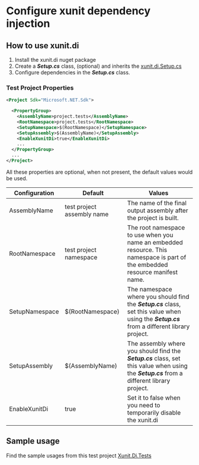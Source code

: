 # Configure xunit dependency injection
## How to use xunit.di 
1. Install the xunit.di nuget package
2. Create a ***Setup.cs*** class, (optional) and inherits the [xunit.di.Setup.cs](Xunit.Di/Setup.cs)
3. Configure dependencies in the ***Setup.cs*** class.

### Test Project Properties
```xml
<Project Sdk="Microsoft.NET.Sdk">

  <PropertyGroup>
    <AssemblyName>project.tests</AssemblyName>
    <RootNamespace>project.tests</RootNamespace>
    <SetupNamespace>$(RootNamespace)</SetupNamespace>
    <SetupAssembly>$(AssemblyName)</SetupAssembly>
    <EnableXunitDi>true</EnableXunitDi>
    ...
  </PropertyGroup>
  ...
</Project>

```
All these properties are optional, when not present, the default values would be used.

Configuration|Default |Values
-------------|-------------|------------
AssemblyName|test project assembly name|The name of the final output assembly after the project is built.
RootNamespace|test project namespace|The root namespace to use when you name an embedded resource. This namespace is part of the embedded resource manifest name. 
SetupNamespace|$(RootNamespace)|The namespace where you should find the ***Setup.cs*** class, set this value when using the ***Setup.cs*** from a different library project.
SetupAssembly|$(AssemblyName)|The assembly where you should find the ***Setup.cs*** class, set this value when using the ***Setup.cs*** from a different library project.
EnableXunitDi|true|Set it to false when you need to temporarily disable the xunit.di

## Sample usage
Find the sample usages from this test project [Xunit.Di.Tests](Xunit.Di.Tests)
